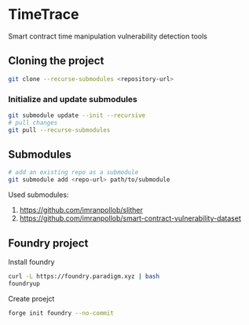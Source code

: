 # TimeTrace
Smart contract time manipulation vulnerability detection tools

## Cloning the project
```bash
git clone --recurse-submodules <repository-url>
```

### Initialize and update submodules
```bash
git submodule update --init --recursive
# pull changes
git pull --recurse-submodules
```


## Submodules
```bash
# add an existing repo as a submodule
git submodule add <repo-url> path/to/submodule
```

Used submodules:
1. https://github.com/imranpollob/slither
2. https://github.com/imranpollob/smart-contract-vulnerability-dataset


## Foundry project
Install foundry
```bash
curl -L https://foundry.paradigm.xyz | bash
foundryup
```

Create proejct
```bash
forge init foundry --no-commit
```